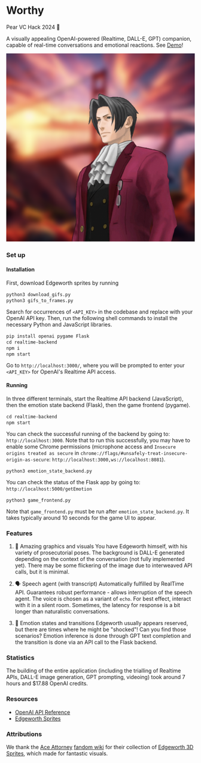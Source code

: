 # Worthy
Pear VC Hack 2024 🍐

A visually appealing OpenAI-powered (Realtime, DALL-E, GPT) companion, capable of real-time conversations and emotional reactions. See [Demo](https://www.youtube.com/watch?v=XSTgHln8Upg)!

![Edgeworth Image](./app_image.png)

### Set up

#### Installation
First, download Edgeworth sprites by running
```shell
python3 download_gifs.py
python3 gifs_to_frames.py
```

Search for occurrences of `<API_KEY>` in the codebase and replace with your OpenAI API key. Then, run the following shell commands to install the necessary Python and JavaScript libraries.
```shell
pip install openai pygame Flask
cd realtime-backend
npm i
npm start
```
Go to `http://localhost:3000/`, where you will be prompted to enter your `<API_KEY>` for OpenAI's Realtime API access.

#### Running
In three different terminals, start the Realtime API backend (JavaScript), then the emotion state backend (Flask), then the game frontend (pygame).
```shell
cd realtime-backend
npm start
```
You can check the successful running of the backend by going to: `http://localhost:3000`. Note that to run this successfully, you may have to enable some Chrome permissions (microphone access and `Insecure origins treated as secure` in `chrome://flags/#unsafely-treat-insecure-origin-as-secure`: `http://localhost:3000,ws://localhost:8081`).

```shell
python3 emotion_state_backend.py
```
You can check the status of the Flask app by going to: `http://localhost:5000/getEmotion`

```shell
python3 game_frontend.py
```
Note that `game_frontend.py` must be run after `emotion_state_backend.py`. It takes typically around 10 seconds for the game UI to appear.

### Features

1. 🎨 Amazing graphics and visuals 
You have Edgeworth himself, with his variety of prosecutorial poses. The background is DALL-E generated depending on the context of the conversation (not fully implemented yet). There may be some flickering of the image due to interweaved API calls, but it is minimal.

2. 🗣️ Speech agent (with transcript)
Automatically fulfilled by RealTime API. Guarantees robust performance - allows interruption of the speech agent. The voice is chosen as a variant of `echo`. For best effect, interact with it in a silent room. Sometimes, the latency for response is a bit longer than naturalistic conversations. 

3. 🤨 Emotion states and transitions
Edgeworth usually appears reserved, but there are times where he might be "shocked"! Can you find those scenarios? Emotion inference is done through GPT text completion and the transition is done via an API call to the Flask backend. 

### Statistics
The building of the entire application (including the trialling of Realtime APIs, DALL-E image generation, GPT prompting, videoing) took around 7 hours and $17.88 OpenAI credits.

### Resources
- [OpenAI API Reference](https://platform.openai.com/docs/api-reference/introduction)
- [Edgeworth Sprites](https://aceattorney.fandom.com/wiki/Miles_Edgeworth_-_Sprite_Gallery#Chief_Prosecutor_(SoJ))

### Attributions
We thank the [Ace Attorney](https://www.ace-attorney.com/) [fandom wiki](https://aceattorney.fandom.com/wiki/Ace_Attorney_Wiki) for their collection of [Edgeworth 3D Sprites](https://aceattorney.fandom.com/wiki/Miles_Edgeworth_-_Sprite_Gallery#Chief_Prosecutor_(SoJ)), which made for fantastic visuals.